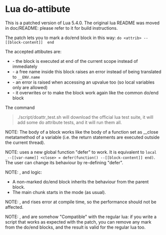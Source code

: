 
# Lua do-attibute

This is a patched version of Lua 5.4.0. The original lua README was moved in
doc/README: please refer to it for build instructions.

The patch lets you to mark a do/end block in this way:
`do <attrib> --[[block-content]]  end`

The accepted attibutes are:

- <defer> - the block is executed at end of the current scope instead of
immediately
- <withupvalue> - a free name inside this block raises an error instead
of being translated to `__ENV.name`
- <localonly> - an error is raised when accessing an upvalue too (so
local variables only are allowed)
- <autoglobal> - it overwrites <withupvalue> or <localonly> to make the block
work again like the common do/end block

The command
> ./script/doattr_test.sh
will download the official lua test suite, it will add some do attribute tests,
and it will run them all.

NOTE:
The body of a <defer> block works like the body of a function set as __close
metatamethod of a <close> variable (i.e. the return statements are executed
outside the current thread).

NOTE:
<defer> uses a new global function "defer" to work. It is equivalent to
`local _--[[var-name]] <close> = defer(function() --[[block-content]] end)`.
The user can change its behaviour by re-defining "defer".

NOTE:
<autoglobal>, <wihtupvalue> and <localonly> logic:
- A non-marked do/end block inherits the behaviour from the parent block.
- The main chunk starts in the <autoglobal> mode (as usual).

NOTE:
<autoglobal>, <wihtupvalue> and <localonly> rises error at compile time, so the
performance should not be affected.

NOTE:
<autoglobal>, <wihtupvalue> and <localonly> are somehow "Compatible" with the
regular lua: if you write a script that works as expected with the patch, you
can remove any mark from the do/end blocks, and the result is valid for the
regular lua too.
